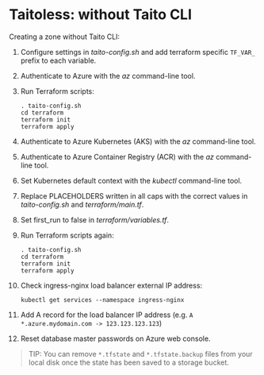# Taitoless: without Taito CLI

Creating a zone without Taito CLI:

1) Configure settings in *taito-config.sh* and add terraform specific `TF_VAR_` prefix to each variable.

2) Authenticate to Azure with the *az* command-line tool.

3) Run Terraform scripts:

    ```
    . taito-config.sh
    cd terraform
    terraform init
    terraform apply
    ```

4) Authenticate to Azure Kubernetes (AKS) with the *az* command-line tool.

5) Authenticate to Azure Container Registry (ACR) with the *az* command-line tool.

6) Set Kubernetes default context with the *kubectl* command-line tool.

7) Replace PLACEHOLDERS written in all caps with the correct values in *taito-config.sh* and *terraform/main.tf*.

8) Set first_run to false in *terraform/variables.tf*.

9) Run Terraform scripts again:

    ```
    . taito-config.sh
    cd terraform
    terraform init
    terraform apply
    ```

10) Check ingress-nginx load balancer external IP address:

    ```
    kubectl get services --namespace ingress-nginx
    ```

11) Add A record for the load balancer IP address (e.g. `A *.azure.mydomain.com -> 123.123.123.123`)

12) Reset database master passwords on Azure web console.

> TIP: You can remove `*.tfstate` and `*.tfstate.backup` files from your local disk once the state has been saved to a storage bucket.
